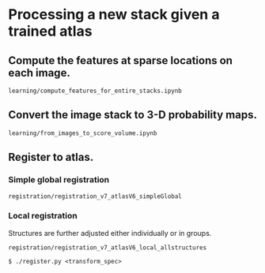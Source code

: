 # Processing a new stack given a trained atlas

## Compute the features at sparse locations on each image.
`learning/compute_features_for_entire_stacks.ipynb`

## Convert the image stack to 3-D probability maps.
`learning/from_images_to_score_volume.ipynb`

## Register to atlas.

### Simple global registration
`registration/registration_v7_atlasV6_simpleGlobal`

### Local registration

Structures are further adjusted either individually or in groups.

`registration/registration_v7_atlasV6_local_allstructures`

`$ ./register.py <transform_spec>`
